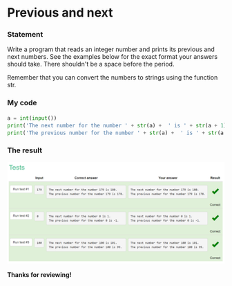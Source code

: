 # Previous and next
### Statement
Write a program that reads an integer number and prints its previous and next numbers. See the examples below for the exact format your answers should take. There shouldn't be a space before the period.

Remember that you can convert the numbers to strings using the function str.
### My code
```.py
a = int(input())
print('The next number for the number ' + str(a) +  ' is ' + str(a + 1) + '.')
print('The previous number for the number ' + str(a) +  ' is ' + str(a - 1) + '.')
```
### The result 
![](https://raw.githubusercontent.com/2024sabuhiabbasov/Unit-1/main/Snakify/1.%20Input%2C%20print%2C%20and%20numbers/Previous%20and%20next.png)

**Thanks for reviewing!**
